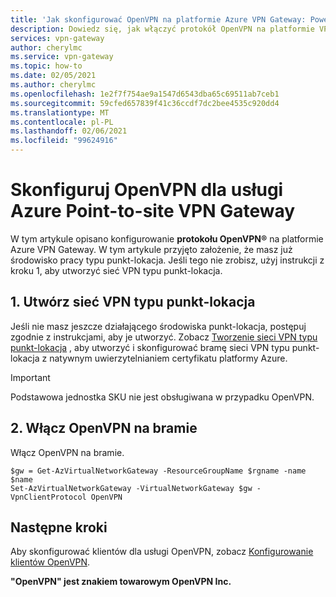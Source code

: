 ```yaml
---
title: 'Jak skonfigurować OpenVPN na platformie Azure VPN Gateway: PowerShell'
description: Dowiedz się, jak włączyć protokół OpenVPN na platformie VPN Gateway Azure przy użyciu programu PowerShell dla środowiska punkt-lokacja.
services: vpn-gateway
author: cherylmc
ms.service: vpn-gateway
ms.topic: how-to
ms.date: 02/05/2021
ms.author: cherylmc
ms.openlocfilehash: 1e2f7f754ae9a1547d6543dba65c69511ab7ceb1
ms.sourcegitcommit: 59cfed657839f41c36ccdf7dc2bee4535c920dd4
ms.translationtype: MT
ms.contentlocale: pl-PL
ms.lasthandoff: 02/06/2021
ms.locfileid: "99624916"
---
```

# <a name="configure-openvpn-for-azure-point-to-site-vpn-gateway"></a>Skonfiguruj OpenVPN dla usługi Azure Point-to-site VPN Gateway

W tym artykule opisano konfigurowanie **protokołu OpenVPN®** na platformie Azure VPN Gateway. W tym artykule przyjęto założenie, że masz już środowisko pracy typu punkt-lokacja. Jeśli tego nie zrobisz, użyj instrukcji z kroku 1, aby utworzyć sieć VPN typu punkt-lokacja.



## <a name="1-create-a-point-to-site-vpn"></a><a name="vnet"></a>1. Utwórz sieć VPN typu punkt-lokacja

Jeśli nie masz jeszcze działającego środowiska punkt-lokacja, postępuj zgodnie z instrukcjami, aby je utworzyć. Zobacz [Tworzenie sieci VPN typu punkt-lokacja](vpn-gateway-howto-point-to-site-resource-manager-portal.md) , aby utworzyć i skonfigurować bramę sieci VPN typu punkt-lokacja z natywnym uwierzytelnianiem certyfikatu platformy Azure. 

> [!IMPORTANT]
> Podstawowa jednostka SKU nie jest obsługiwana w przypadku OpenVPN.

## <a name="2-enable-openvpn-on-the-gateway"></a><a name="enable"></a>2. Włącz OpenVPN na bramie

Włącz OpenVPN na bramie.

```azurepowershell-interactive
$gw = Get-AzVirtualNetworkGateway -ResourceGroupName $rgname -name $name
Set-AzVirtualNetworkGateway -VirtualNetworkGateway $gw -VpnClientProtocol OpenVPN
```

## <a name="next-steps"></a>Następne kroki

Aby skonfigurować klientów dla usługi OpenVPN, zobacz [Konfigurowanie klientów OpenVPN](vpn-gateway-howto-openvpn-clients.md).

**"OpenVPN" jest znakiem towarowym OpenVPN Inc.**

